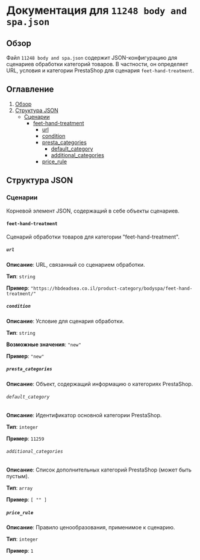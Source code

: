 # Документация для `11248 body and spa.json`

## Обзор

Файл `11248 body and spa.json` содержит JSON-конфигурацию для сценариев обработки категорий товаров. В частности, он определяет URL, условия и категории PrestaShop для сценария `feet-hand-treatment`.

## Оглавление

1. [Обзор](#Обзор)
2. [Структура JSON](#Структура-JSON)
    - [Сценарии](#Сценарии)
        - [feet-hand-treatment](#feet-hand-treatment)
            - [url](#url)
            - [condition](#condition)
            - [presta_categories](#presta_categories)
                - [default_category](#default_category)
                - [additional_categories](#additional_categories)
            - [price_rule](#price_rule)


## Структура JSON

### Сценарии

Корневой элемент JSON, содержащий в себе объекты сценариев.

#### `feet-hand-treatment`

Сценарий обработки товаров для категории "feet-hand-treatment".

##### `url`

**Описание**: URL, связанный со сценарием обработки.

**Тип**: `string`

**Пример**: `"https://hbdeadsea.co.il/product-category/bodyspa/feet-hand-treatment/"`

##### `condition`

**Описание**: Условие для сценария обработки.

**Тип**: `string`

**Возможные значения**: `"new"`

**Пример**: `"new"`

##### `presta_categories`

**Описание**: Объект, содержащий информацию о категориях PrestaShop.

###### `default_category`

**Описание**: Идентификатор основной категории PrestaShop.

**Тип**: `integer`

**Пример**: `11259`

###### `additional_categories`

**Описание**: Список дополнительных категорий PrestaShop (может быть пустым).

**Тип**: `array`

**Пример**: `[ "" ]`

##### `price_rule`

**Описание**: Правило ценообразования, применимое к сценарию.

**Тип**: `integer`

**Пример**: `1`